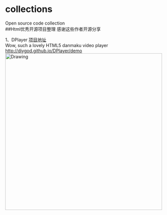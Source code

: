 
# collections
Open source code collection<br>
##Html优秀开源项目整理
感谢这些作者开源分享

1、DPlayer     [项目地址](https://github.com/DIYgod/DPlayer) <br>
Wow, such a lovely HTML5 danmaku video player http://diygod.github.io/DPlayer/demo<br>
<img src="https://camo.githubusercontent.com/c42f38c3ce0c4d2c3ec64f0c2b3094105724bc1d/687474703a2f2f692e696d6775722e636f6d2f39495548496a312e6a7067" alt="Drawing" width="500px" />
<br>
